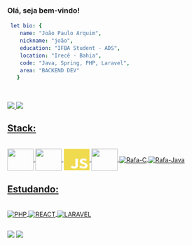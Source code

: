 ### Olá, seja bem-vindo!

```yaml
 let bio: {
    name: "João Paulo Arquim",
    nickname: "joão",
    education: "IFBA Student - ADS",
    location: "Irecê - Bahia",
    code: "Java, Spring, PHP, Laravel",
    area: "BACKEND DEV"
   }
   
   ```
##
<div>
  <a href="https://github.com/joaoparqum">
  <img height="160em" src="https://github-readme-stats.vercel.app/api?username=joaoparqum&show_icons=true&theme=midnight-purple&include_all_commits=true&count_private=true"/>
  <img height="160em" src="https://github-readme-stats.vercel.app/api/top-langs/?username=joaoparqum&layout=compact&langs_count=7&theme=midnight-purple"/>
</div>
 <h2>Stack:</h2>
<div style="display: inline_block"><br>
  <img align="center" height="50" width="60" src="https://cdn.jsdelivr.net/gh/devicons/devicon/icons/html5/html5-plain-wordmark.svg" />
  <img align="center" height="50" width="60" src="https://cdn.jsdelivr.net/gh/devicons/devicon/icons/css3/css3-plain-wordmark.svg" />
  <img align="center" alt="Rafa-Js" height="50" width="60" src="https://raw.githubusercontent.com/devicons/devicon/master/icons/javascript/javascript-plain.svg">
  <img align="center" height="50" width="60 "src="https://cdn.jsdelivr.net/gh/devicons/devicon/icons/spring/spring-original-wordmark.svg" />           
  <img align="center" alt="Rafa-C" height="50" width="60" src="https://cdn.jsdelivr.net/gh/devicons/devicon/icons/c/c-plain.svg">
  <img align="center" alt="Rafa-Java" height="50" width="60" src="https://cdn.jsdelivr.net/gh/devicons/devicon/icons/java/java-plain.svg">
</div>


<h2>Estudando:</h2>

<div style="display: inline_block"><br>
 <img align="center" alt="PHP" height="50" width="60" src="https://cdn.jsdelivr.net/gh/devicons/devicon/icons/php/php-original.svg">
 <img align="center" alt="REACT" height="50" width="60" src="https://cdn.jsdelivr.net/gh/devicons/devicon/icons/react/react-original.svg" >
 <img align="center" alt="LARAVEL" height="50" width="60" src="https://cdn.jsdelivr.net/gh/devicons/devicon/icons/laravel/laravel-plain-wordmark.svg">
</div>

##

<div>
 <a href="https://instagram.com/arquimjoao" target="_blank"><img src="https://img.shields.io/badge/-Instagram-%23E4405F?style=for-the-badge&logo=instagram&logoColor=white" target="_blank"></a>
 <a href="https://www.linkedin.com/in/joao-arquim" target="_blank"><img src="https://img.shields.io/badge/-LinkedIn-%230077B5?style=for-the-badge&logo=linkedin&logoColor=white" target="_blank"></a>
</div>



  
  

